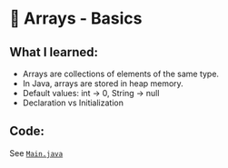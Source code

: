 # 🧮 Arrays - Basics

## What I learned:
- Arrays are collections of elements of the same type.
- In Java, arrays are stored in heap memory.
- Default values: int → 0, String → null
- Declaration vs Initialization

## Code:
See [`Main.java`](./Main.java)
